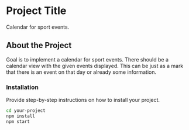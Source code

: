 # Project Title

Calendar for sport events.

## About the Project

Goal is to implement a calendar for sport events. There should be a calendar view with the given
events displayed. This can be just as a mark that there is an event on that day or already some
information.

### Installation

Provide step-by-step instructions on how to install your project.

```bash
cd your-project
npm install
npm start

